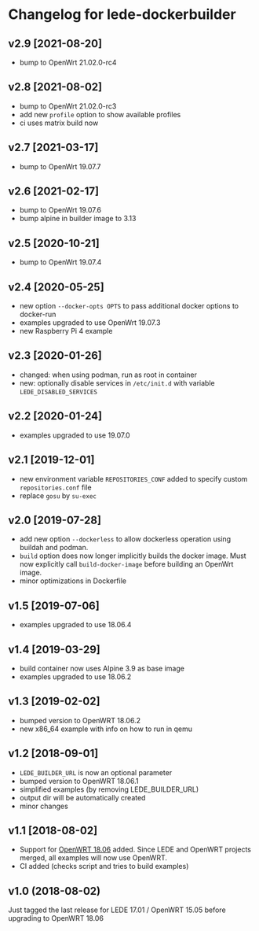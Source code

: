# Changelog for lede-dockerbuilder

## v2.9 [2021-08-20]

* bump to OpenWrt 21.02.0-rc4

## v2.8 [2021-08-02]

* bump to OpenWrt 21.02.0-rc3
* add new `profile` option to show available profiles
* ci uses matrix build now

## v2.7 [2021-03-17] 

* bump to OpenWrt 19.07.7

## v2.6 [2021-02-17] 

* bump to OpenWrt 19.07.6
* bump alpine in builder image to 3.13

## v2.5 [2020-10-21]

* bump to OpenWrt 19.07.4

## v2.4 [2020-05-25]

* new option `--docker-opts OPTS` to pass additional docker options to docker-run
* examples upgraded to use OpenWrt 19.07.3
* new Raspberry Pi 4 example

## v2.3 [2020-01-26]

* changed: when using podman, run as root in container
* new: optionally disable services in `/etc/init.d` with variable `LEDE_DISABLED_SERVICES`

## v2.2 [2020-01-24]

* examples upgraded to use 19.07.0
 
## v2.1 [2019-12-01]

* new environment variable `REPOSITORIES_CONF` added to specify custom
  `repositories.conf` file
* replace `gosu` by `su-exec`

## v2.0 [2019-07-28]

* add new option `--dockerless` to allow dockerless operation using buildah
  and podman. 
* `build` option does now longer implicitly builds the docker image. Must now
  explicitly call `build-docker-image` before building an OpenWrt image.
* minor optimizations in Dockerfile

## v1.5 [2019-07-06]

* examples upgraded to use 18.06.4

## v1.4 [2019-03-29]

* build container now uses Alpine 3.9 as base image
* examples upgraded to use 18.06.2 

## v1.3 [2019-02-02]

* bumped version to OpenWRT 18.06.2
* new x86_64 example with info on how to run in qemu

## v1.2 [2018-09-01]

* `LEDE_BUILDER_URL` is now an optional parameter
* bumped version to OpenWRT 18.06.1
* simplified examples (by removing LEDE_BUILDER_URL)
* output dir will be automatically created
* minor changes

## v1.1 [2018-08-02] 

* Support for [OpenWRT 18.06](https://openwrt.org/releases/18.06/notes-18.06.0) added.
  Since LEDE and OpenWRT projects merged, all examples will now use OpenWRT.
* CI added (checks script and tries to build examples)

## v1.0 (2018-08-02)

Just tagged the last release for LEDE 17.01 / OpenWRT 15.05 before upgrading
to OpenWRT 18.06

